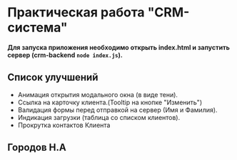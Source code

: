 # Практическая работа "CRM-система"

**Для запуска приложения необходимо открыть index.html и запустить сервер (crm-backend `node index.js`).**

## Список улучшений

* Анимация открытия модального окна (в виде тени).
* Ссылка на карточку клиента.(Tooltip на кнопке "Изменить")
* Валидация формы перед отправкой на сервер (Имя и Фамилия).
* Индикация загрузки (таблица со списком клиентов).
* Прокрутка контактов Клиента

## Городов Н.А